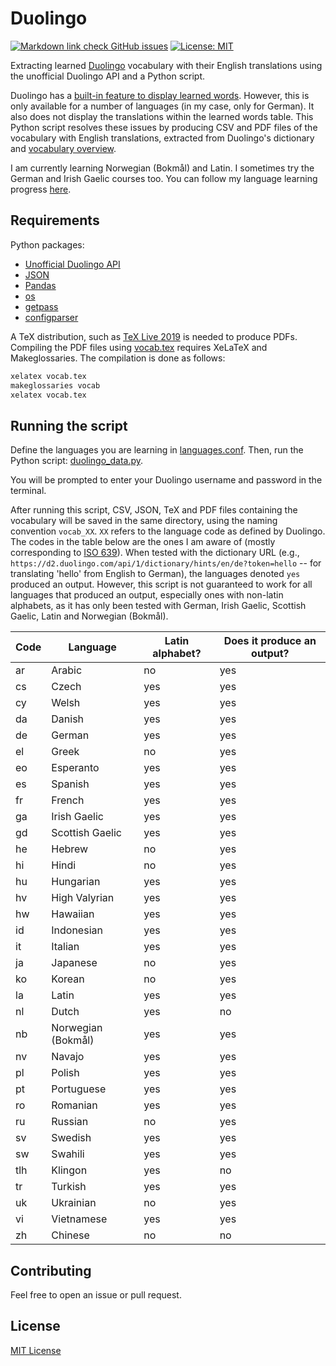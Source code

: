 # Duolingo

<!-- start licence badges -->
[![Markdown link check GitHub issues](https://img.shields.io/github/issues/nmstreethran/duolingo/markdown%20links?color=limegreen&label=Link%20check%20issues&logo=markdown&labelColor=darkslategray)](https://github.com/nmstreethran/duolingo/issues?q=is%3Aissue+is%3Aopen+label%3A%22markdown+links%22)
[![License: MIT](https://img.shields.io/badge/License-MIT-yellow.svg?labelColor=darkslategray)](https://opensource.org/licenses/MIT)
<!-- end license badges -->

Extracting learned [Duolingo](https://www.duolingo.com/) vocabulary with their English translations using the unofficial Duolingo API and a Python script.

Duolingo has a [built-in feature to display learned words](https://www.duolingo.com/words). However, this is only available for a number of languages (in my case, only for German). It also does not display the translations within the learned words table. This Python script resolves these issues by producing CSV and PDF files of the vocabulary with English translations, extracted from Duolingo's dictionary and [vocabulary overview](https://www.duolingo.com/vocabulary/overview).

I am currently learning Norwegian (Bokmål) and Latin. I sometimes try the German and Irish Gaelic courses too. You can follow my language learning progress [here](https://www.duolingo.com/nmstreethran).

## Requirements

Python packages:
- [Unofficial Duolingo API](https://github.com/KartikTalwar/Duolingo) 
- [JSON](https://docs.python.org/3/library/json.html)
- [Pandas](https://pandas.pydata.org/)
- [os](https://docs.python.org/3/library/os.html)
- [getpass](https://docs.python.org/3/library/getpass.html)
- [configparser](https://docs.python.org/3/library/configparser.html)

A TeX distribution, such as [TeX Live 2019](http://tug.org/texlive/) is needed to produce PDFs. Compiling the PDF files using [vocab.tex](vocab.tex) requires XeLaTeX and Makeglossaries. The compilation is done as follows:

```sh
xelatex vocab.tex
makeglossaries vocab
xelatex vocab.tex
```

## Running the script

Define the languages you are learning in [languages.conf](languages.conf). Then, run the Python script: [duolingo_data.py](duolingo_data.py).

You will be prompted to enter your Duolingo username and password in the terminal.

After running this script, CSV, JSON, TeX and PDF files containing the vocabulary will be saved in the same directory, using the naming convention `vocab_XX`. `XX` refers to the language code as defined by Duolingo. The codes in the table below are the ones I am aware of (mostly corresponding to [ISO 639](https://en.wikipedia.org/wiki/List_of_ISO_639-1_codes)). When tested with the dictionary URL (e.g., `https://d2.duolingo.com/api/1/dictionary/hints/en/de?token=hello` -- for translating 'hello' from English to German), the languages denoted `yes` produced an output. However, this script is not guaranteed to work for all languages that produced an output, especially ones with non-latin alphabets, as it has only been tested with German, Irish Gaelic, Scottish Gaelic, Latin and Norwegian (Bokmål).

**Code** | **Language** | **Latin alphabet?** | **Does it produce an output?**
--- | --- | --- | ---
ar | Arabic | no | yes
cs | Czech | yes | yes
cy | Welsh | yes | yes
da | Danish | yes | yes
de | German | yes | yes
el | Greek | no | yes
eo | Esperanto | yes | yes
es | Spanish | yes | yes
fr | French | yes | yes
ga | Irish Gaelic | yes | yes
gd | Scottish Gaelic | yes | yes
he | Hebrew | no | yes
hi | Hindi | no | yes
hu | Hungarian | yes | yes
hv | High Valyrian | yes | yes
hw | Hawaiian | yes | yes
id | Indonesian | yes | yes
it | Italian | yes | yes
ja | Japanese | no | yes
ko | Korean | no | yes
la | Latin | yes | yes
nl | Dutch | yes | no
nb | Norwegian (Bokmål) | yes | yes
nv | Navajo | yes | yes
pl | Polish | yes | yes
pt | Portuguese | yes | yes
ro | Romanian | yes | yes
ru | Russian | no | yes
sv | Swedish | yes | yes
sw | Swahili | yes | yes
tlh | Klingon | yes | no
tr | Turkish | yes | yes
uk | Ukrainian | no | yes
vi | Vietnamese | yes | yes
zh | Chinese | no | no

## Contributing

Feel free to open an issue or pull request.

## License

[MIT License](LICENSE)
